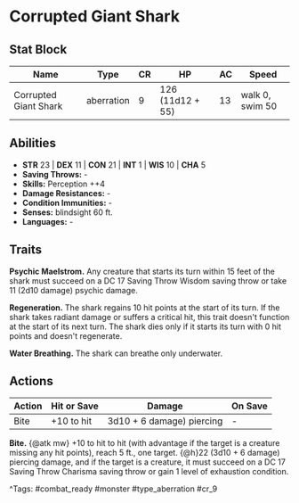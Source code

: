 # Corrupted Giant Shark

## Stat Block

| Name | Type | CR | HP | AC | Speed |
|------|------|----|----|----|-------|
| Corrupted Giant Shark | aberration | 9 | 126 (11d12 + 55) | 13 | walk 0, swim 50 |

## Abilities

- **STR** 23 | **DEX** 11 | **CON** 21 | **INT** 1 | **WIS** 10 | **CHA** 5
- **Saving Throws:** -  
- **Skills:** Perception ++4  
- **Damage Resistances:** -  
- **Condition Immunities:** -  
- **Senses:** blindsight 60 ft.  
- **Languages:** -

## Traits

**Psychic Maelstrom.** Any creature that starts its turn within 15 feet of the shark must succeed on a DC 17 Saving Throw Wisdom saving throw or take 11 (2d10 damage) psychic damage.

**Regeneration.** The shark regains 10 hit points at the start of its turn. If the shark takes radiant damage or suffers a critical hit, this trait doesn't function at the start of its next turn. The shark dies only if it starts its turn with 0 hit points and doesn't regenerate.

**Water Breathing.** The shark can breathe only underwater.


## Actions

| Action | Hit or Save | Damage | On Save |
|--------|--------------|--------|----------|
| Bite | +10 to hit | 3d10 + 6 damage) piercing | - |

**Bite.** {@atk mw} +10 to hit to hit (with advantage if the target is a creature missing any hit points), reach 5 ft., one target. {@h}22 (3d10 + 6 damage) piercing damage, and if the target is a creature, it must succeed on a DC 17 Saving Throw Charisma saving throw or gain 1 level of exhaustion condition.


^Tags: #combat_ready #monster #type_aberration #cr_9